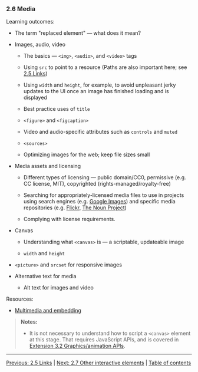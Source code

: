 ### 2.6 Media

Learning outcomes:

- The term "replaced element" — what does it mean?

- Images, audio, video

  - The basics — `<img>`, `<audio>`, and `<video>` tags

  - Using `src` to point to a resource (Paths are also important here; see [2.5 Links](./2-5-links.md))

  - Using `width` and `height`, for example, to avoid unpleasant jerky updates to the UI once an image has finished loading and is displayed

  - Best practice uses of `title`

  - `<figure>` and `<figcaption>`

  - Video and audio-specific attributes such as `controls` and `muted`

  - `<sources>`

  - Optimizing images for the web; keep file sizes small

- Media assets and licensing

  - Different types of licensing — public domain/CC0, permissive (e.g. CC license, MIT), copyrighted (rights-managed/royalty-free)

  - Searching for appropriately-licensed media files to use in projects using search engines (e.g. [Google Images](https://images.google.co.uk/)) and specific media repositories (e.g. [Flickr,](https://www.flickr.com/) [The Noun Project](https://thenounproject.com/))

  - Complying with license requirements.

- Canvas

  - Understanding what `<canvas>` is — a scriptable, updateable image

  - `width` and `height`

- `<picture>` and `srcset` for responsive images

- Alternative text for media

  - Alt text for images and video

Resources:

- [Multimedia and embedding](https://developer.mozilla.org/en-US/docs/Learn/HTML/Multimedia_and_embedding)

> **Notes:**
>
> - It is not necessary to understand how to script a `<canvas>` element at this stage. That requires JavaScript APIs, and is covered in [Extension 3.2 Graphics/animation APIs](../../3-extensions/3-web-apis.md#32-graphicsanimation-apis).

---

[Previous: 2.5 Links](/curriculum/2-core/1-standards-and-semantics/2-5-links.md) | [Next: 2.7 Other interactive elements](/curriculum/2-core/1-standards-and-semantics/2-7-other-interactive-elements.md) | [Table of contents](/TOC.md)